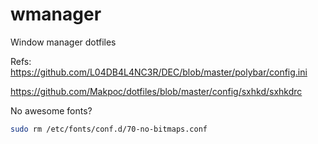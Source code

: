 # wmanager

Window manager dotfiles

Refs:
https://github.com/L04DB4L4NC3R/DEC/blob/master/polybar/config.ini

https://github.com/Makpoc/dotfiles/blob/master/config/sxhkd/sxhkdrc

No awesome fonts?

```bash
sudo rm /etc/fonts/conf.d/70-no-bitmaps.conf
```
